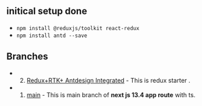 ##    initical setup done
- `npm install @reduxjs/toolkit react-redux`
- `npm install antd --save `


## Branches
- 02. [Redux+RTK+ Antdesign Integrated](https://nextjs.org/learn) - This is redux starter .
- 01. [main](https://nextjs.org/learn) - This is main branch of **next js 13.4 app route** with ts.




